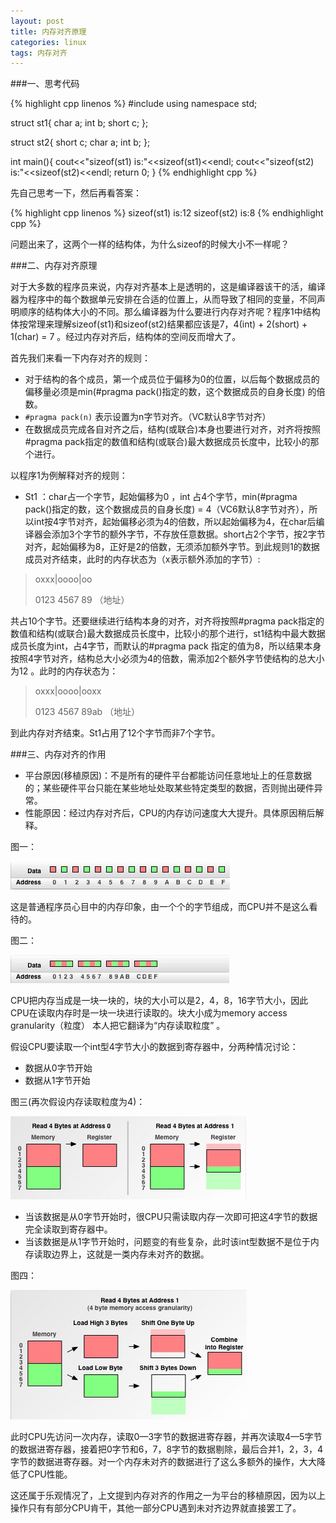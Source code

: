 ```yaml
---
layout: post
title: 内存对齐原理
categories: linux
tags: 内存对齐
---
```


###一、思考代码

{% highlight cpp linenos %}
#include<iostream>
using namespace std;

struct st1{
    char a;
    int b;
    short c;
};

struct st2{
    short c;
    char a;
    int b;
};

int main(){
    cout<<"sizeof(st1) is:"<<sizeof(st1)<<endl;
    cout<<"sizeof(st2) is:"<<sizeof(st2)<<endl;
    return 0;
}
{% endhighlight cpp %}

先自己思考一下，然后再看答案：

{% highlight cpp linenos %}
sizeof(st1) is:12
sizeof(st2) is:8
{% endhighlight cpp %}

问题出来了，这两个一样的结构体，为什么sizeof的时候大小不一样呢？

###二、内存对齐原理

对于大多数的程序员来说，内存对齐基本上是透明的，这是编译器该干的活，编译器为程序中的每个数据单元安排在合适的位置上，从而导致了相同的变量，不同声明顺序的结构体大小的不同。那么编译器为什么要进行内存对齐呢？程序1中结构体按常理来理解sizeof(st1)和sizeof(st2)结果都应该是7，4(int) + 2(short) + 1(char) = 7 。经过内存对齐后，结构体的空间反而增大了。

首先我们来看一下内存对齐的规则：

* 对于结构的各个成员，第一个成员位于偏移为0的位置，以后每个数据成员的偏移量必须是min(#pragma pack()指定的数，这个数据成员的自身长度) 的倍数。
* `#pragma pack(n)` 表示设置为n字节对齐。（VC默认8字节对齐）
* 在数据成员完成各自对齐之后，结构(或联合)本身也要进行对齐，对齐将按照#pragma pack指定的数值和结构(或联合)最大数据成员长度中，比较小的那个进行。

以程序1为例解释对齐的规则：

* St1 ：char占一个字节，起始偏移为0 ，int 占4个字节，min(#pragma pack()指定的数，这个数据成员的自身长度) = 4（VC6默认8字节对齐），所以int按4字节对齐，起始偏移必须为4的倍数，所以起始偏移为4，在char后编译器会添加3个字节的额外字节，不存放任意数据。short占2个字节，按2字节对齐，起始偏移为8，正好是2的倍数，无须添加额外字节。到此规则1的数据成员对齐结束，此时的内存状态为（x表示额外添加的字节）:

> oxxx|oooo|oo
>
> 0123 4567 89 （地址）

共占10个字节。还要继续进行结构本身的对齐，对齐将按照#pragma pack指定的数值和结构(或联合)最大数据成员长度中，比较小的那个进行，st1结构中最大数据成员长度为int，占4字节，而默认的#pragma pack 指定的值为8，所以结果本身按照4字节对齐，结构总大小必须为4的倍数，需添加2个额外字节使结构的总大小为12 。此时的内存状态为：

> oxxx|oooo|ooxx
>
> 0123 4567 89ab （地址）

到此内存对齐结束。St1占用了12个字节而非7个字节。

###三、内存对齐的作用

* 平台原因(移植原因)：不是所有的硬件平台都能访问任意地址上的任意数据的；某些硬件平台只能在某些地址处取某些特定类型的数据，否则抛出硬件异常。
* 性能原因：经过内存对齐后，CPU的内存访问速度大大提升。具体原因稍后解释。

图一：

![img](../image/alignment-1.jpg)

这是普通程序员心目中的内存印象，由一个个的字节组成，而CPU并不是这么看待的。

图二：

![img](../image/alignment-2.jpg)

CPU把内存当成是一块一块的，块的大小可以是2，4，8，16字节大小，因此CPU在读取内存时是一块一块进行读取的。块大小成为memory access granularity（粒度） 本人把它翻译为“内存读取粒度” 。

假设CPU要读取一个int型4字节大小的数据到寄存器中，分两种情况讨论：

* 数据从0字节开始
* 数据从1字节开始

图三(再次假设内存读取粒度为4)：

![img](../image/alignment-3.jpg)

* 当该数据是从0字节开始时，很CPU只需读取内存一次即可把这4字节的数据完全读取到寄存器中。
* 当该数据是从1字节开始时，问题变的有些复杂，此时该int型数据不是位于内存读取边界上，这就是一类内存未对齐的数据。

图四：

![img](../image/alignment-4.jpg)

此时CPU先访问一次内存，读取0—3字节的数据进寄存器，并再次读取4—5字节的数据进寄存器，接着把0字节和6，7，8字节的数据剔除，最后合并1，2，3，4字节的数据进寄存器。对一个内存未对齐的数据进行了这么多额外的操作，大大降低了CPU性能。

这还属于乐观情况了，上文提到内存对齐的作用之一为平台的移植原因，因为以上操作只有有部分CPU肯干，其他一部分CPU遇到未对齐边界就直接罢工了。
